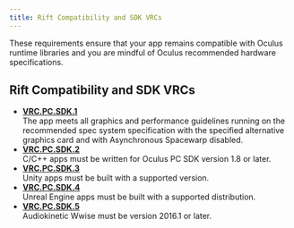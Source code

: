 ```yaml
---
title: Rift Compatibility and SDK VRCs
---
```

These requirements ensure that your app remains compatible with Oculus runtime libraries and you are mindful of Oculus recommended hardware specifications.

## Rift Compatibility and SDK VRCs

* **[VRC.PC.SDK.1](/distribute/latest/concepts/vrc-pc-sdk-1/)**  
The app meets all graphics and performance guidelines running on the recommended spec system specification with the specified alternative graphics card and with Asynchronous Spacewarp disabled.
* **[VRC.PC.SDK.2](/distribute/latest/concepts/vrc-pc-sdk-2/)**  
C/C++ apps must be written for Oculus PC SDK version 1.8 or later.
* **[VRC.PC.SDK.3](/distribute/latest/concepts/vrc-pc-sdk-3/)**  
Unity apps must be built with a supported version.
* **[VRC.PC.SDK.4](/distribute/latest/concepts/vrc-pc-sdk-4/)**  
Unreal Engine apps must be built with a supported distribution.
* **[VRC.PC.SDK.5](/distribute/latest/concepts/vrc-pc-sdk-5/)**  
Audiokinetic Wwise must be version 2016.1 or later.

